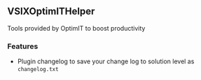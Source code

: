 ## VSIXOptimITHelper
Tools provided by OptimIT to boost productivity

### Features
- Plugin changelog to save your change log to solution level as `changelog.txt`
